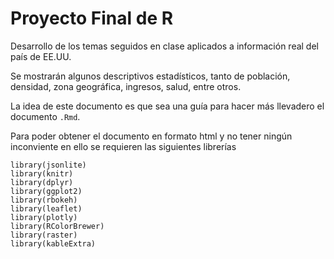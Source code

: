 # Proyecto Final de R
Desarrollo de los temas seguidos en clase aplicados a información real del país de EE.UU.

Se mostrarán algunos descriptivos estadísticos, tanto de población, densidad, zona geográfica, ingresos, salud, entre otros.

La idea de este documento es que sea una guía para hacer más llevadero el documento `.Rmd`.

Para poder obtener el documento en formato html y no tener ningún inconviente en ello se requieren las siguientes librerías

```
library(jsonlite)
library(knitr)
library(dplyr)
library(ggplot2)
library(rbokeh)
library(leaflet)
library(plotly)
library(RColorBrewer)
library(raster)
library(kableExtra)
```

